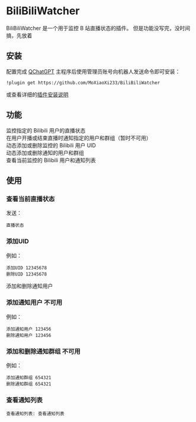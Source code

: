 # BiliBiliWatcher

BiliBiliWatcher 是一个用于监控 B 站直播状态的插件。
但是功能没写完，没时间搞，先放着

## 安装

配置完成 [QChatGPT](https://github.com/RockChinQ/QChatGPT) 主程序后使用管理员账号向机器人发送命令即可安装：

```
!plugin get https://github.com/MoXiaoXi233/BiliBiliWatcher
```
或查看详细的[插件安装说明](https://github.com/RockChinQ/QChatGPT/wiki/5-%E6%8F%92%E4%BB%B6%E4%BD%BF%E7%94%A8)

## 功能
监控指定的 Bilibili 用户的直播状态  
在用户开播或结束直播时通知指定的用户和群组（暂时不可用）  
动态添加或删除监控的 Bilibili 用户 UID  
动态添加或删除通知的用户和群组  
查看当前监控的 Bilibili 用户和通知列表  

## 使用
### 查看当前直播状态
发送：
```
直播状态
```
### 添加UID <UID>
例如：
```
添加UID 12345678
删除UID 12345678
```
添加和删除通知用户
### 添加通知用户 不可用
例如：
```
添加通知用户 123456
删除通知用户 123456
```
### 添加和删除通知群组 不可用
例如：
```
添加通知群组 654321
删除通知群组 654321
```
### 查看通知列表
```
查看通知列表: 查看通知列表
```

